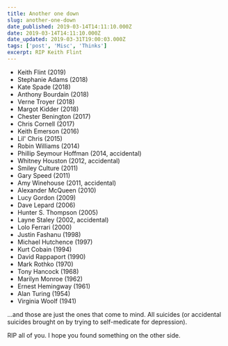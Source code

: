 ```yaml
---
title: Another one down
slug: another-one-down
date_published: 2019-03-14T14:11:10.000Z
date: 2019-03-14T14:11:10.000Z
date_updated: 2019-03-31T19:00:03.000Z
tags: ['post', 'Misc', 'Thinks']
excerpt: RIP Keith Flint
---
```


- Keith Flint (2019)
- Stephanie Adams (2018)
- Kate Spade (2018)
- Anthony Bourdain (2018)
- Verne Troyer (2018)
- Margot Kidder (2018)
- Chester Benington (2017)
- Chris Cornell (2017)
- Keith Emerson (2016)
- Lil' Chris (2015)
- Robin Williams (2014)
- Phillip Seymour Hoffman (2014, accidental)
- Whitney Houston (2012, accidental)
- Smiley Culture (2011)
- Gary Speed (2011)
- Amy Winehouse (2011, accidental)
- Alexander McQueen (2010)
- Lucy Gordon (2009)
- Dave Lepard (2006)
- Hunter S. Thompson (2005)
- Layne Staley (2002, accidental)
- Lolo Ferrari (2000)
- Justin Fashanu (1998)
- Michael Hutchence (1997)
- Kurt Cobain (1994)
- David Rappaport (1990)
- Mark Rothko (1970)
- Tony Hancock (1968)
- Marilyn Monroe (1962)
- Ernest Hemingway (1961)
- Alan Turing (1954)
- Virginia Woolf (1941)

...and those are just the ones that come to mind. All suicides (or accidental suicides brought on by trying to self-medicate for depression).

RIP all of you. I hope you found something on the other side.

